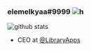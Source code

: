### elemelkyaa#9999  ![h](https://cdn.discordapp.com/emojis/740291184223584437.gif)
![github stats](https://github-readme-stats.vercel.app/api?username=elemelkyadima&theme=radical&show_icons=true&hide_border=true)
- CEO at [@LibraryApps](https://github.com/LibraryApps)
